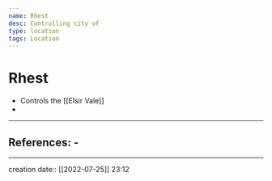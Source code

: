 ```yaml
---
name: Rhest
desc: Controlling city of 
type: location
tags: Location
---
```


# Rhest 
- Controls the [[Elsir Vale]]
- 
___ 
## References: - 
--- 
creation date:: [[2022-07-25]] 23:12